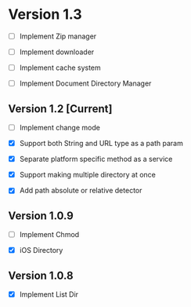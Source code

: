 # Version 1.3

- [ ] Implement Zip manager

- [ ] Implement downloader

- [ ] Implement cache system

- [ ] Implement Document Directory Manager

## Version 1.2 **[Current]**

- [ ] Implement change mode

- [x] Support both String and URL type as a path param 

- [x] Separate platform specific method as a service

- [x] Support making multiple directory at once

- [x] Add path absolute or relative detector




## Version 1.0.9

- [ ] Implement Chmod

- [x] iOS Directory


## Version 1.0.8

- [x] Implement List Dir
